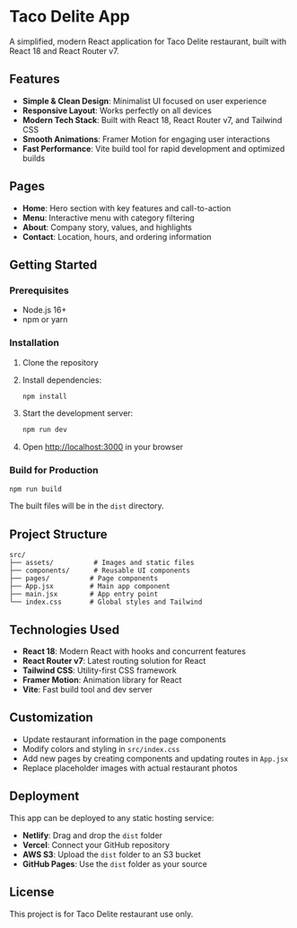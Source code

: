 # Taco Delite App

A simplified, modern React application for Taco Delite restaurant, built with React 18 and React Router v7.

## Features

- **Simple & Clean Design**: Minimalist UI focused on user experience
- **Responsive Layout**: Works perfectly on all devices
- **Modern Tech Stack**: Built with React 18, React Router v7, and Tailwind CSS
- **Smooth Animations**: Framer Motion for engaging user interactions
- **Fast Performance**: Vite build tool for rapid development and optimized builds

## Pages

- **Home**: Hero section with key features and call-to-action
- **Menu**: Interactive menu with category filtering
- **About**: Company story, values, and highlights
- **Contact**: Location, hours, and ordering information

## Getting Started

### Prerequisites

- Node.js 16+ 
- npm or yarn

### Installation

1. Clone the repository
2. Install dependencies:
   ```bash
   npm install
   ```

3. Start the development server:
   ```bash
   npm run dev
   ```

4. Open [http://localhost:3000](http://localhost:3000) in your browser

### Build for Production

```bash
npm run build
```

The built files will be in the `dist` directory.

## Project Structure

```
src/
├── assets/          # Images and static files
├── components/      # Reusable UI components
├── pages/          # Page components
├── App.jsx         # Main app component
├── main.jsx        # App entry point
└── index.css       # Global styles and Tailwind
```

## Technologies Used

- **React 18**: Modern React with hooks and concurrent features
- **React Router v7**: Latest routing solution for React
- **Tailwind CSS**: Utility-first CSS framework
- **Framer Motion**: Animation library for React
- **Vite**: Fast build tool and dev server

## Customization

- Update restaurant information in the page components
- Modify colors and styling in `src/index.css`
- Add new pages by creating components and updating routes in `App.jsx`
- Replace placeholder images with actual restaurant photos

## Deployment

This app can be deployed to any static hosting service:

- **Netlify**: Drag and drop the `dist` folder
- **Vercel**: Connect your GitHub repository
- **AWS S3**: Upload the `dist` folder to an S3 bucket
- **GitHub Pages**: Use the `dist` folder as your source

## License

This project is for Taco Delite restaurant use only.
